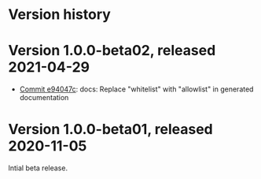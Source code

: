# Version history

# Version 1.0.0-beta02, released 2021-04-29

- [Commit e94047c](https://github.com/googleapis/google-cloud-dotnet/commit/e94047c): docs: Replace "whitelist" with "allowlist" in generated documentation

# Version 1.0.0-beta01, released 2020-11-05

Intial beta release.


